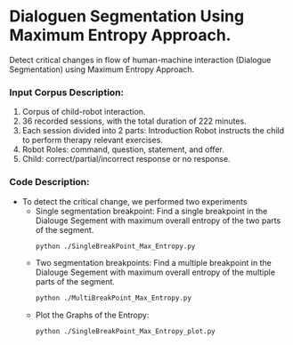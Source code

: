 # Dialoguen Segmentation Using Maximum Entropy Approach.

Detect critical changes in flow of human-machine interaction (Dialogue Segmentation) using Maximum Entropy Approach.

### Input Corpus Description:

1. Corpus of child-robot interaction.
2. 36 recorded sessions, with the total duration of 222 minutes.
3. Each session divided into 2 parts:
      Introduction
      Robot instructs the child to perform therapy relevant exercises.
4. Robot Roles: command, question, statement, and offer.
5. Child: correct/partial/incorrect response or no response.

### Code Description:

* To detect the critical change, we performed two experiments
    * Single segmentation breakpoint: Find a single breakpoint in the Dialouge Segement with maximum overall entropy of the two parts of the segment.
      ```bash
      python ./SingleBreakPoint_Max_Entropy.py
      ```
    * Two segmentation breakpoints: Find a multiple breakpoint in the Dialouge Segement with maximum overall entropy of the multiple parts of the segment.
      ```bash
      python ./MultiBreakPoint_Max_Entropy.py
      ```
    * Plot the Graphs of the Entropy:
      ```bash
      python ./SingleBreakPoint_Max_Entropy_plot.py
      ```

    








